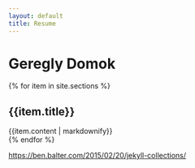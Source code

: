 ```yaml
---
layout: default
title: Resume
---
```


# Geregly Domok

{% for item in site.sections %}
  <div>
    <h2> {{item.title}} </h2>
    {{item.content | markdownify}}
  </div>
{% endfor %}

https://ben.balter.com/2015/02/20/jekyll-collections/
